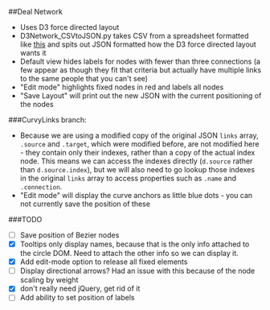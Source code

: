 ##Deal Network

- Uses D3 force directed layout
- D3Network_CSVtoJSON.py takes CSV from a spreadsheet formatted like <a href="https://docs.google.com/spreadsheet/ccc?key=0AhCTN8bJ6kLCdHBBNlVtU0lRTm1wVmlzX1lzV0tnV3c&usp=sharing">this</a> and spits out JSON formatted how the D3 force directed layout wants it
- Default view hides labels for nodes with fewer than three connections (a few appear as though they fit that criteria but actually have multiple links to the same people that you can't see)
- "Edit mode" highlights fixed nodes in red and labels all nodes
- "Save Layout" will print out the new JSON with the current positioning of the nodes

###CurvyLinks branch:
- Because we are using a modified copy of the original JSON `links` array, `.source` and `.target`, which were modified before, are not modified here - they contain only their indexes, rather than a copy of the actual index node. This means we can access the indexes directly (`d.source` rather than `d.source.index`), but we will also need to go lookup those indexes in the original `links` array to access properties such as `.name` and `.connection`.
- "Edit mode" will display the curve anchors as little blue dots - you can not currently save the position of these

###TODO
- [ ] Save position of Bezier nodes
- [X] Tooltips only display names, because that is the only info attached to the circle DOM. Need to attach the other info so we can display it.
- [X] Add edit-mode option to release all fixed elements
- [ ] Display directional arrows? Had an issue with this because of the node scaling by weight
- [X] don't really need jQuery, get rid of it
- [ ] Add ability to set position of labels
